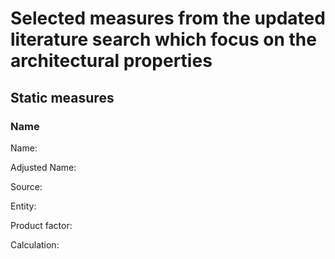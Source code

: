 # Selected measures from the updated literature search which focus on the architectural properties

## Static measures

### Name

Name: 

Adjusted Name: 

Source: 

Entity: 

Product factor: 

Calculation: 